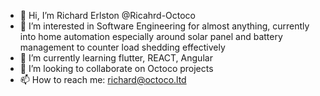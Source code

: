 - 👋 Hi, I’m Richard Erlston @Ricahrd-Octoco
- 👀 I’m interested in Software Engineering for almost anything, currently into home automation especially around solar panel and battery management to counter load shedding effectively
- 🌱 I’m currently learning flutter, REACT, Angular
- 💞️ I’m looking to collaborate on Octoco projects
- 📫 How to reach me: richard@octoco.ltd

<!---
Richard-Octoco/Richard-Octoco is a ✨ special ✨ repository because its `README.md` (this file) appears on your GitHub profile.
You can click the Preview link to take a look at your changes.
--->
